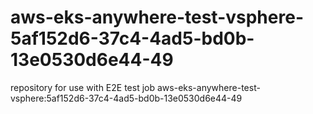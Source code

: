 # aws-eks-anywhere-test-vsphere-5af152d6-37c4-4ad5-bd0b-13e0530d6e44-49
repository for use with E2E test job aws-eks-anywhere-test-vsphere:5af152d6-37c4-4ad5-bd0b-13e0530d6e44-49
